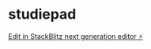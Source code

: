 # studiepad

[Edit in StackBlitz next generation editor ⚡️](https://stackblitz.com/~/github.com/zouzdev/studiepad)